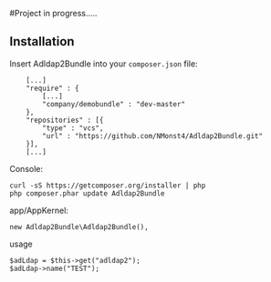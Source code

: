 #Project in progress.....

## Installation

Insert Adldap2Bundle into your `composer.json` file:

        [...]
        "require" : {
            [...]
            "company/demobundle" : "dev-master"
        },
        "repositories" : [{
            "type" : "vcs",
            "url" : "https://github.com/NMonst4/Adldap2Bundle.git"
        }],
        [...]
   
Console:

    curl -sS https://getcomposer.org/installer | php
    php composer.phar update Adldap2Bundle
    
app/AppKernel:

    new Adldap2Bundle\Adldap2Bundle(),
    
usage

    $adLdap = $this->get("adldap2");
    $adLdap->name("TEST");
